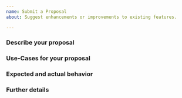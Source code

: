 ```yaml
---
name: Submit a Proposal
about: Suggest enhancements or improvements to existing features.

---
```


### Describe your proposal

### Use-Cases for your proposal

### Expected and actual behavior

### Further details
